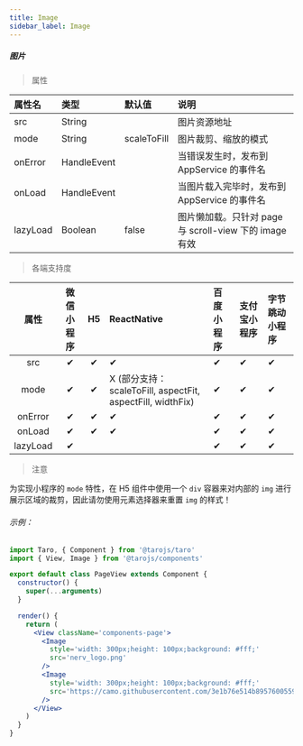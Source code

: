 ```yaml
---
title: Image
sidebar_label: Image
---
```


##### 图片

> 属性

| 属性名 | 类型 | 默认值 | 说明 |
| :- | :- | :- | :- |
| src       | String      |             | 图片资源地址    |
| mode      | String      | scaleToFill | 图片裁剪、缩放的模式   |
| onError  | HandleEvent |             | 当错误发生时，发布到 AppService 的事件名  |
| onLoad   | HandleEvent |             | 当图片载入完毕时，发布到 AppService 的事件名 |
| lazyLoad | Boolean     | false       | 图片懒加载。只针对 page 与 scroll-view 下的 image 有效 |

>各端支持度

| 属性 | 微信小程序 | H5 | ReactNative | 百度小程序 | 支付宝小程序 | 字节跳动小程序 |
| :-: | :-: | :-: | :- | :- | :- | :- |
| src     | ✔ | ✔ | ✔ | ✔ | ✔ | ✔ |
| mode    | ✔ | ✔ | X (部分支持：scaleToFill, aspectFit, aspectFill, widthFix)  | ✔ | ✔ | ✔ |
| onError | ✔ | ✔ | ✔ | ✔ | ✔ | ✔ |
| onLoad  | ✔ | ✔ | ✔ | ✔ | ✔ | ✔ |
| lazyLoad| ✔ |  |  | ✔ | ✔ | ✔ |

> 注意

为实现小程序的 `mode` 特性，在 H5 组件中使用一个 `div` 容器来对内部的 `img` 进行展示区域的裁剪，因此请勿使用元素选择器来重置 `img` 的样式！

###### 示例：
```jsx
import Taro, { Component } from '@tarojs/taro'
import { View, Image } from '@tarojs/components'

export default class PageView extends Component {
  constructor() {
    super(...arguments)
  }

  render() {
    return (
      <View className='components-page'>
        <Image
          style='width: 300px;height: 100px;background: #fff;'
          src='nerv_logo.png'
        />
        <Image
          style='width: 300px;height: 100px;background: #fff;'
          src='https://camo.githubusercontent.com/3e1b76e514b895760055987f164ce6c95935a3aa/687474703a2f2f73746f726167652e333630627579696d672e636f6d2f6d74642f686f6d652f6c6f676f2d3278313531333833373932363730372e706e67'
        />
      </View>
    )
  }
}
```
